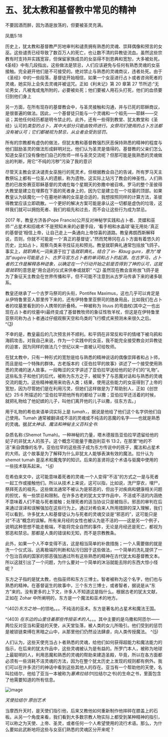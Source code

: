

# 五、犹太教和基督教中常见的精神

不要因酒而醉，因为酒是放荡的，但要被圣灵充满。

凤凰5:18

历史上，犹太教和基督教严厉地审判和谴责拥有熟悉的灵魂、崇拜偶像和预言的女巫。这些谴责已经导致了数百万人的死亡，也让数不清的异教徒流血。虽然这些宗教有时支持并实践宽容，但保留家族成员的女巫得不到恩典和宽恕，大多被处死。《圣经》中有几段指出，这些做法是禁忌，人们应该避免与任何有熟悉灵魂的女巫接触。完全避开他们是不可接受的。绝对禁止与熟悉的灵魂商议，违者处死。由于《圣经》中的一些段落，基督徒开始相信，如果一个女巫进行占卜或者咨询死者的灵魂，她实际上会失去灵魂并被诅咒。正如《利未记》第 20 章第 27 节所述:“无论男女，凡被鬼或鬼所附的，必要被处死；他们要被人用石头打死，他们的血债要归到他们身上

另一方面，在所有现存的基督教会中，与圣灵接触和沟通，并与已死的耶稣商议，是很普遍的做法。因此，一个基督徒只能与一个灵魂和一个祖先——耶稣——交谈；其他任何经历都是明令禁止的。此外，还有一些得到教堂、犹太教堂和《圣经》认可的*类型的占卜，其中大部分只能由牧师进行。女祭司们使用的占卜方法都没有被认可；它们都被视为禁忌，从业者会受到惩罚。*

所有的宗教都有虚伪的做法，但犹太教和基督教强烈厌恶保持熟悉的精神的程度与他们鼓励圣灵的做法形成鲜明对比，他们认为圣灵是值得的。基督教的父亲们怎么知道女巫们没有像他们自己的牧师一样与圣灵交流呢？但那可能是我熟悉的灵魂做出的判断，用它“不纯的污秽”污染了我的意识

尽管天主教会坚决谴责女巫施行的死灵术，但根据教会自己的告诫，所有罗马天主教祭坛上都有一位圣人的遗骸，称为遗物，这实际上玷污了教会的神圣性。人们熟悉的已故弥赛亚耶稣基督的灵魂在每个星期天的弥撒中被召唤。罗马的整个圣彼得大教堂是建立在埋葬在下面的死者身上的，因为它是建立在一个坟墓的顶部。如果教皇认为妖魔化一个在墓地祈祷的女巫是合适的，我想按照同样的计算方法，圣彼得教堂应该立即疏散。一个更好的解决方案可能是承认这一切都是虚伪的垃圾，这样我们就可以拥抱死者、我们的祖先和过去，而不会让这些行为成为禁忌。

2017 年，教皇方济各(Pope Francis)公开反对神秘学实践和占卜者、灵媒和巫师:“‘占星术和招魂术’不是预知未来的必要手段，‘看手相和水晶球’毫无用处:‘真正的基督徒’相信上帝，让自己走上一条通向上帝惊喜的道路。教皇弗朗西斯解释说，否则，你就不可能是一个‘真正的基督徒’。”然而梵蒂冈在占卜方面有着悠久的历史，比如占卜，观察鸟类来寻找征兆和预兆。教皇就职典礼通常包括放飞鸽子。事实上，*就职典礼*一词来源于拉丁语*就职典礼，*结合了 *in-* 和*aug gure，*意为“增加”*augére*可能是*占卜、*古罗马官方占卜者的单词和*占卜的起源。*在古罗马，占卜者的工作是解释各种迹象，以确定在一个行动开始之前是否得到了神的认可，这就是*就职*的意思是“用合适的仪式来供奉或就职” ^([2](9781620558478_nts.xhtml#nt29)) 虽然现在教会宣称放飞鸽子是为了象征天主教会在世界传播和平，但不可能不注意到从古罗马传承下来的诸多联系。

教皇还继承了一个古罗马祭司的头衔，Pontifex Maximus，这也几乎可以肯定是从伊特鲁里亚人那里传下来的，还有伊特鲁里亚祭司的随身用品，比如我们在占卜者的坟墓里看到的仆人携带的折叠椅。一种被称为 lituus 的弯曲杖(其中之一也出现在占卜者的坟墓中)最终变成了基督教牧师的象征性牧羊杖，但这是在伊特鲁里亚祭司称为占卜者通过仔细观察天空和鸟类的飞行模式来预测未来很久之后。 ^([3](9781620558478_nts.xhtml#nt30))

不幸的是，教皇最后的几次预言并不顺利。和平鸽在非常反和平的情绪下被乌鸦和海鸥攻击。对我自己来说，作为一个实践中的女巫，我不能完全接受教会对异教徒的迫害，因为同样的做法几个世纪以来一直被认可给牧师。

在犹太教中，只有一种形式的宽恕是给与熟悉的精神说话的偶像崇拜者和占卜师，而且是给一个特殊的群体。古老版本的《亚伯拉罕的故事》讲述了一个接受使用熟悉的灵魂的迷人故事。一段晦涩的文字讲述了亚伯拉罕送给他的妃子们的“礼物”。这些私生子和他们的后代，被称为东方之子，被赋予了与恶魔对话和与熟悉的灵魂交流的能力。这些精神被用来劝告人类；结果，使用这些能力的女巫得到了上帝的宽恕，因为尽管她们是在利用污灵，但她们这样做是为了帮助别人，正如《创世纪》25:6 所描述的:“亚伯拉罕把他所有的都给了以撒；亚伯拉罕还活着的时候，就把礼物给了他妃嫔的儿子，叫他们离开他的儿子以撒，往东方去。」

用于礼物的希伯来语单词实际上是 *tumah，*，据说是他给了他们这个名字供他们自己使用。Tumah 通常被翻译成不洁的灵魂或不纯洁的恶魔的名字——也就是熟悉的灵魂。据*犹太神话、魔法和神秘主义百科全书:*

杂质名称:(Shemot Tumah)。一种神秘的力量，塔木德报告亚伯拉罕遗留给他的妃子的非犹太人的孩子。这个概念可能量于撒迦利亚书 13:2，在那里“地的不洁”来自偶像的名字。亚伯拉罕的这些孩子成为东方传说中的孩子，魔法和占星术的大师。这个故事是为了解释为什么非犹太人能够表演有效的魔法。拉什认为 shemot tumah 是巫术和魔鬼学的知识。后来的圣贤将这个术语与驱魔中使用的一些技术联系起来。 ^([4](9781620558478_nts.xhtml#nt31))

在希伯来文中，这可能意味着死者的灵魂:一个人变得“不洁”的方式之一是与死者一起工作或接触他们。所以从技术上来说，这可以指，比如说，洗尸穿衣，埋尸，祭拜死去的祖先。这些做法通常不被认为是邪恶的，但出于对疾病和健康相关问题的担忧，有一些禁忌和限制。在许多古老的犹太文学作品中，不洁或不洁的内涵绝不意味着人们不能与死者接触；处理死者的适当协议只是被指示。邪恶的审判在后来通过误译和误解强加在这些行为上。通过对希伯来人所用措辞的深入理解，我们可以看到，许多犹太人和基督徒认为与死者的灵魂交谈是“邪恶的”，这可能只是对“不洁”概念的误解。所有来月经的女性也被认为是不洁的——这是另一个例子，说明这种思想不能走极端，不能将完全自然的事件，无论是月经还是死亡，都视为邪恶和禁忌。那都是人类的错误和无知，而不是宗教教条。

此外，如果一个人不幸变得不洁，这是相当简单的补救措施；一个人需要做的就是洗一个仪式浴。远离极端的判断和玷污归因于这些做法，一个简单的洗礼提供了一个包治百病的国家的邪恶强加通过所有这些熟悉的精神在古代犹太和基督教文本。所以这就引出了一个问题，为什么要对一个简单的沐浴就能去除的东西大惊小怪呢？

东方之子指的是犹太教，也指巫师和东方三博士。智者被称为这个名字，他们也与熟悉的精神。在基督诞生的故事中，三个东方三博士，或者智者，据说是从“东方”来的。没有更多的上下文，许多人不知道这是指什么。根据古老的犹太文献，正如在 Zohar 中所阐明的，东方是一个魔法和巫术的地方。

^(402)*东方之地*—的领地。。。不纯洁的巫术。东方是著名的占星术和魔法王国。

^(403) *在东边的山里住着那些传授巫术的人*。。。其中主要的是乌撒和阿匝尔——两位反对亚当和夏娃的天使，从天堂坠落，被人类的女儿所吸引。他们受到的惩罚是被锁链束缚在黑暗之山中，从那里他们仍然设法肆虐，向人类传授魔法。 ^([5](9781620558478_nts.xhtml#nt32))

人们认为，这些天使充当占卜者熟悉的灵魂，给他们如何获得超能力和魔法能力的指示，在后来的犹太作品中，这些灵魂被认为是有益的。所罗门本人，被称为地球上最聪明的人，利用恶魔和熟悉的灵魂的帮助来建造圣殿，毕竟，所以在各方面都必须有一些消耗不洁灵魂的方法，因为在整个犹太历史上发现的规则都有例外。我们可以在许多流行的神话中看到这些其他人的存在。亚当有一个帮助他的天使，名叫拉结尔，他给了亚当一本被称为*塞弗拉结尔*(拉结尔之书)的生命之书，里面包含了他需要知道的所有信息。

![image](images/9781620558478_014.jpg)

*天使拉结尔
原创艺术*

当摩西升天时，是天使们指引他，后来又教他如何重新制作他摔碎在膝盖上的石板。从另一个角度来看，我们看到大多数宗教人物实际上都受到某种精神的指引，可以称之为天使、上帝、圣灵，或者任何一个人希望使用的流行术语。那么，为什么要如此武断地将这些与女巫们熟悉的灵魂区分开来呢？